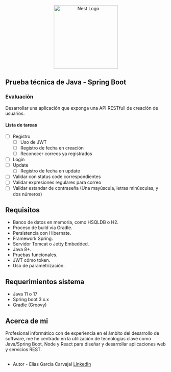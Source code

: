 <p align="center">
  <a href="http://nestjs.com/" target="blank"><img src="https://www.digics.si/wp-content/uploads/2020/09/spring_boot_logo.png" width="200" alt="Nest Logo" /></a>
</p>


## Prueba técnica de Java - Spring Boot
### Evaluación
Desarrollar una aplicación que exponga una API RESTfull de creación de usuarios.

#### Lista de tareas
- [ ] Registro
  - [ ] Uso de JWT
  - [ ] Registro de fecha en creación
  - [ ] Reconocer correos ya registrados
- [ ] Login
- [ ] Update
  - [ ] Registro de fecha en update
- [ ] Validar con status code correspondientes
- [ ] Validar expresiones regulares para correo
- [ ] Validar estandar de contraseña (Una mayúscula,
  letras minúsculas, y dos números)

## Requisitos
- Banco de datos en memoria, como HSQLDB o H2.
- Proceso de build via Gradle.
- Persistencia con Hibernate.
- Framework Spring.
- Servidor Tomcat o Jetty Embedded.
- Java 8+.
- Pruebas funcionales.
- JWT cómo token.
- Uso de parametrización.

## Requerimientos sistema

- Java 11 o 17
- Spring boot 3.x.x
- Gradle (Groovy)

## Acerca de mi

Profesional informático con de experiencia en el ámbito del desarrollo de software, me he centrado en la utilización de tecnologías clave como Java/Spring Boot, Node y React para diseñar y desarrollar aplicaciones web y servicios REST.

##

- Autor - Elias Garcia Carvajal [LinkedIn](https://linkedin.com/in/elias-garcia-carvajal-02334384)


